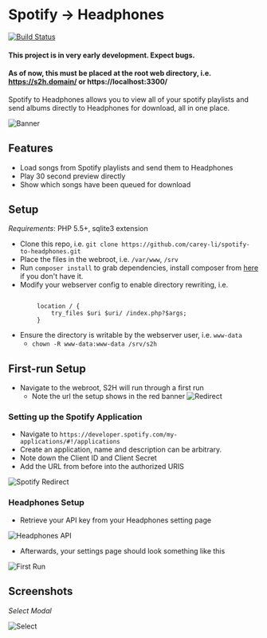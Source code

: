 # Spotify → Headphones

[![Build Status](https://travis-ci.org/carey-li/spotify-to-headphones.svg?branch=develop)](https://travis-ci.org/carey-li/spotify-to-headphones)

#### This project is in very early development. Expect bugs.
#### As of now, this must be placed at the root web directory, i.e. https://s2h.domain/ or https://localhost:3300/

Spotify to Headphones allows you to view all of your spotify playlists and send albums directly to Headphones for download, all in one place.

![Banner](https://carey.li/s2h_banner.png?cache=1)

## Features

- Load songs from Spotify playlists and send them to Headphones
- Play 30 second preview directly
- Show which songs have been queued for download

## Setup

*Requirements*: PHP 5.5+, sqlite3 extension

- Clone this repo, i.e. `git clone https://github.com/carey-li/spotify-to-headphones.git`
- Place the files in the webroot, i.e. `/var/www`, `/srv`
- Run `composer install` to grab dependencies, install composer from [here](https://getcomposer.org/download/) if you don't have it.
- Modify your webserver config to enable directory rewriting, i.e.

~~~

        location / {
            try_files $uri $uri/ /index.php?$args;
        }

~~~

- Ensure the directory is writable by the webserver user, i.e. `www-data`
    - `chown -R www-data:www-data /srv/s2h`

## First-run Setup

- Navigate to the webroot, S2H will run through a first run
    - Note the url the setup shows in the red banner
    ![Redirect](https://carey.li/s2h_redirect.png?cache=1)

### Setting up the Spotify Application

- Navigate to `https://developer.spotify.com/my-applications/#!/applications`
- Create an application, name and description can be arbitrary.
- Note down the Client ID and Client Secret
- Add the URL from before into the authorized URIS

![Spotify Redirect](https://carey.li/s2h_spotify_redirect.png?cache=2)

### Headphones Setup

- Retrieve your API key from your Headphones setting page

![Headphones API](https://carey.li/s2h_headphones_api.png)

- Afterwards, your settings page should look something like this

![First Run](https://carey.li/s2h_firstrun.png)

## Screenshots

*Select Modal*

![Select](https://carey.li/s2h_select.png)